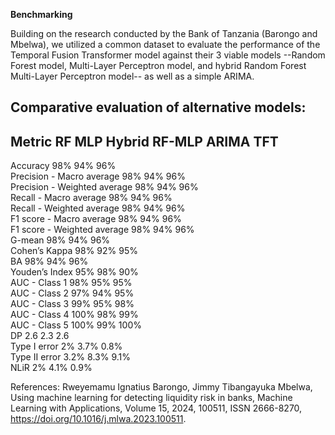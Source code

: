 **Benchmarking**


Building on the research conducted by the Bank of Tanzania (Barongo and Mbelwa), we utilized a common dataset to evaluate the performance of the Temporal Fusion Transformer model against their 3 viable models --Random Forest model, Multi-Layer Perceptron model, and hybrid Random Forest Multi-Layer Perceptron model-- as well as a simple ARIMA.


Comparative evaluation of alternative models:
-----------------------------------------------------------------------------
Metric				RF	MLP	Hybrid RF-MLP	ARIMA	TFT
-----------------------------------------------------------------------------
Accuracy			98%	94%	96%		
Precision - Macro average	98%	94%	96%		
Precision - Weighted average	98%	94%	96%		
Recall - Macro average		98%	94%	96%		
Recall - Weighted average	98%	94%	96%		
F1 score - Macro average	98%	94%	96%		
F1 score - Weighted average	98%	94%	96%		
G-mean				98%	94%	96%		
Cohen’s Kappa			98%	92%	95%		
BA				98%	94%	96%		
Youden’s Index			95%	98%	90%		
AUC - Class 1			98%	95%	95%		
AUC - Class 2			97%	94%	95%		
AUC - Class 3			99%	95%	98%		
AUC - Class 4			100%	98%	99%		
AUC - Class 5			100%	99%	100%		
DP				2.6	2.3	2.6		
Type I error			2%	3.7%	0.8%		
Type II error			3.2%	8.3%	9.1%		
NLiR				2%	4.1%	0.9%		




References:
Rweyemamu Ignatius Barongo, Jimmy Tibangayuka Mbelwa,
Using machine learning for detecting liquidity risk in banks,
Machine Learning with Applications,
Volume 15,
2024,
100511,
ISSN 2666-8270,
https://doi.org/10.1016/j.mlwa.2023.100511.

